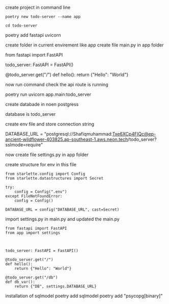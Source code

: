 create project in command line 
```
poetry new todo-server --name app
```
```
cd todo-server 
```

poetry add fastapi uvicorn

create folder in current envirement like app
create file main.py in app folder

from fastapi import FastAPI

todo_server: FastAPI = FastAPI()

@todo_server.get("/")
def hello():
    return {"Hello": "World"}

now run command check the api route is running 

poetry run uvicorn app.main:todo_server

create databade in noen postgress

database is todo_server

create env file and store connection string 

DATABASE_URL = "postgresql://Shafiqmuhammad:Txe6XCp4FIQc@ep-ancient-wildflower-403825.ap-southeast-1.aws.neon.tech/todo_server?sslmode=require"

now create file settings.py in app folder 

create structure for env in this file 

```
from starlette.config import Config
from starlette.datastructures import Secret

try:
    config = Config(".env")
except FileNotFoundError:
    config = Config()

DATABASE_URL = config("DATABASE_URL", cast=Secret)
```

import settings.py in main.py
and updated the main.py
```
from fastapi import FastAPI
from app import settings



todo_server: FastAPI = FastAPI()

@todo_server.get("/")
def hello():
    return {"Hello": "World"}

@todo_server.get("/db")
def db_var():
    return {"DB", settings.DATABASE_URL}
```
installation of sqlmodel
poetry add sqlmodel
poetry add "psycopg[binary]"